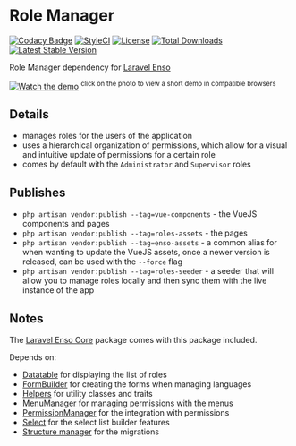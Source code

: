 # Role Manager
[![Codacy Badge](https://api.codacy.com/project/badge/Grade/bd4373f8222b4bcb81c08148404909c9)](https://www.codacy.com/app/laravel-enso/RoleManager?utm_source=github.com&utm_medium=referral&utm_content=laravel-enso/RoleManager&utm_campaign=badger)
[![StyleCI](https://styleci.io/repos/94814370/shield?branch=master)](https://styleci.io/repos/94814370)
[![License](https://poser.pugx.org/laravel-enso/rolemanager/license)](https://packagist.org/packages/laravel-enso/rolemanager)
[![Total Downloads](https://poser.pugx.org/laravel-enso/rolemanager/downloads)](https://packagist.org/packages/laravel-enso/rolemanager)
[![Latest Stable Version](https://poser.pugx.org/laravel-enso/rolemanager/version)](https://packagist.org/packages/laravel-enso/rolemanager)

Role Manager dependency for [Laravel Enso](https://github.com/laravel-enso/Enso)

[![Watch the demo](https://laravel-enso.github.io/rolemanager/screenshots/bulma_021_thumb.png)](https://laravel-enso.github.io/rolemanager/videos/bulma_demo_01.webm)
<sup>click on the photo to view a short demo in compatible browsers</sup>


## Details

- manages roles for the users of the application
- uses a hierarchical organization of permissions, which allow for a visual and intuitive update of permissions for a certain role
- comes by default with the `Administrator` and `Supervisor` roles

## Publishes

- `php artisan vendor:publish --tag=vue-components` - the VueJS components and pages
- `php artisan vendor:publish --tag=roles-assets` - the pages
- `php artisan vendor:publish --tag=enso-assets` - a common alias for when wanting to update the VueJS assets, once a newer version is released, can be used with the `--force` flag
- `php artisan vendor:publish --tag=roles-seeder` - a seeder that will allow you to manage roles locally and then sync them with the live instance of the app

## Notes

The [Laravel Enso Core](https://github.com/laravel-enso/Core) package comes with this package included.

Depends on:
 - [Datatable](https://github.com/laravel-enso/Datatable) for displaying the list of roles
 - [FormBuilder](https://github.com/laravel-enso/FormBuilder) for creating the forms when managing languages
 - [Helpers](https://github.com/laravel-enso/Helpers) for utility classes and traits
 - [MenuManager](https://github.com/laravel-enso/MenuManager) for managing permissions with the menus 
 - [PermissionManager](https://github.com/laravel-enso/PermissionManager) for the integration with permissions 
 - [Select](https://github.com/laravel-enso/Select) for the select list builder features  
 - [Structure manager](https://github.com/laravel-enso/StructureManager) for the migrations
